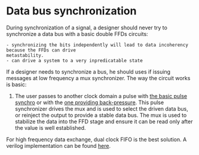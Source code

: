 # Data bus synchronization

During synchronization of a signal, a designer should never try to synchronize a data bus
with a basic double FFDs circuits:

    - synchronizing the bits independently will lead to data incoherency because the FFDs can drive
    metastability.
    - can drive a system to a very inpredicatable state

If a designer needs to synchronize a bus, he should uses if issuing messages at low frequency
a mux synchronizer. The way the circuit works is basic:

1. The user passes to another clock domain a pulse with [the basic pulse synchro](pulse_synchro.md)
or with the [one providing back-pressure](pulse_synchro_with_back_pressure.md). This pulse synchronizer
drives the mux and is used to select the driven data bus, or reinject the output to provide a stable
data bus. The mux is used to stabilize the data into the FFD stage and ensure it can be read only
after the value is well established.

For high frequency data exchange, dual clock FIFO is the best solution. A verilog implementation
can be found [here](https://github.com/damofthemoon/async_fifo).
